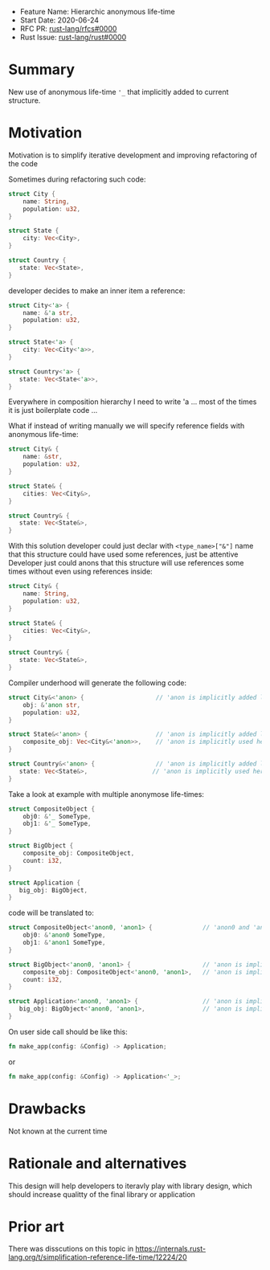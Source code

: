- Feature Name: Hierarchic anonymous life-time
- Start Date: 2020-06-24
- RFC PR: [rust-lang/rfcs#0000](https://github.com/rust-lang/rfcs/pull/0000)
- Rust Issue: [rust-lang/rust#0000](https://github.com/rust-lang/rust/issues/0000)

# Summary

New use of anonymous life-time `'_` that implicitly added to current structure.

# Motivation

Motivation is to simplify iterative development and improving refactoring of the code

Sometimes during refactoring such code:
```rust
struct City {
    name: String,
    population: u32,
}

struct State {
    city: Vec<City>,
}

struct Country {
   state: Vec<State>,
}
```

developer decides to make an inner item a reference:
```rust
struct City<'a> {
    name: &'a str,
    population: u32,
}

struct State<'a> {
    city: Vec<City<'a>>,
}

struct Country<'a> {
   state: Vec<State<'a>>,
}
```
Everywhere in composition hierarchy I need to write 'a ... most of the times it is just boilerplate code ...

What if instead of writing manually we will specify reference fields with anonymous life-time:
```rust
struct City& {
    name: &str,
    population: u32,
}

struct State& {
    cities: Vec<City&>,
}

struct Country& {
   state: Vec<State&>,
}
```

With this solution developer could just declar with `<type_name>["&"]` name that this structure could have used some references, just be attentive
Developer just could anons that this structure will use references some times without even using references inside:
```rust
struct City& {
    name: String,
    population: u32,
}

struct State& {
    cities: Vec<City&>,
}

struct Country& {
   state: Vec<State&>,
}
```

Compiler underhood will generate the following code:
```rust
struct City&<'anon> {                    // 'anon is implicitly added life-time
    obj: &'anon str,
    population: u32,
}

struct State&<'anon> {                   // 'anon is implicitly added life-time
    composite_obj: Vec<City&<'anon>>,    // 'anon is implicitly used here
}

struct Country&<'anon> {                 // 'anon is implicitly added life-time
   state: Vec<State&>,                  // 'anon is implicitly used here
}
```

Take a look at example with multiple anonymose life-times:
```rust
struct CompositeObject {
    obj0: &'_ SomeType,
    obj1: &'_ SomeType,
}

struct BigObject {
    composite_obj: CompositeObject,
    count: i32,
}

struct Application {
   big_obj: BigObject,
}
```
code will be translated to:
```rust
struct CompositeObject<'anon0, 'anon1> {              // 'anon0 and 'anon1 are implicitly added life-times
    obj0: &'anon0 SomeType,
    obj1: &'anon1 SomeType,
}

struct BigObject<'anon0, 'anon1> {                    // 'anon is implicitly added life-time
    composite_obj: CompositeObject<'anon0, 'anon1>,   // 'anon is implicitly used here
    count: i32,
}

struct Application<'anon0, 'anon1> {                  // 'anon is implicitly added life-time
   big_obj: BigObject<'anon0, 'anon1>,                // 'anon is implicitly used here
}
```

On user side call should be like this:
```rust
fn make_app(config: &Config) -> Application;
```
or
```rust
fn make_app(config: &Config) -> Application<'_>;
```

# Drawbacks
[drawbacks]: #drawbacks

Not known at the current time

# Rationale and alternatives
[rationale-and-alternatives]: #rationale-and-alternatives

This design will help developers to iteravly play with library design, which should increase qualitty of the final library or application

# Prior art
[prior-art]: #prior-art

There was disscutions on this topic in https://internals.rust-lang.org/t/simplification-reference-life-time/12224/20
